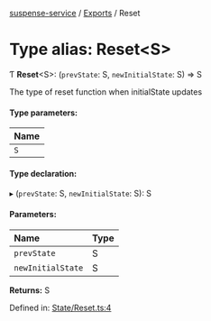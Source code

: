 [suspense-service](../README.md) / [Exports](../modules.md) / Reset

# Type alias: Reset<S\>

Ƭ **Reset**<S\>: (`prevState`: S, `newInitialState`: S) => S

The type of reset function when initialState updates

#### Type parameters:

| Name |
| :------ |
| `S` |

#### Type declaration:

▸ (`prevState`: S, `newInitialState`: S): S

#### Parameters:

| Name | Type |
| :------ | :------ |
| `prevState` | S |
| `newInitialState` | S |

**Returns:** S

Defined in: [State/Reset.ts:4](https://github.com/patrickroberts/suspense-service/blob/master/src/State/Reset.ts#L4)
